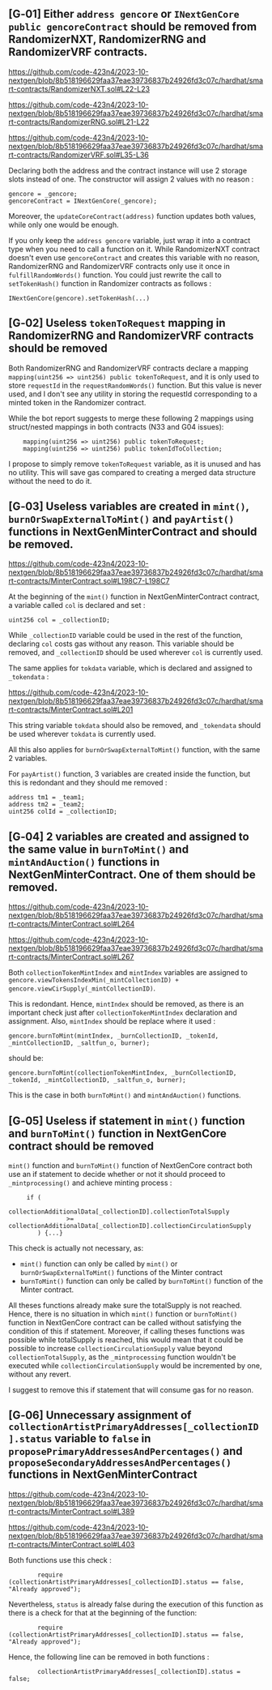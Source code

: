 ## [G‑01] Either `address gencore` or `INextGenCore public gencoreContract` should be removed from RandomizerNXT, RandomizerRNG and RandomizerVRF contracts.

https://github.com/code-423n4/2023-10-nextgen/blob/8b518196629faa37eae39736837b24926fd3c07c/hardhat/smart-contracts/RandomizerNXT.sol#L22-L23

https://github.com/code-423n4/2023-10-nextgen/blob/8b518196629faa37eae39736837b24926fd3c07c/hardhat/smart-contracts/RandomizerRNG.sol#L21-L22

https://github.com/code-423n4/2023-10-nextgen/blob/8b518196629faa37eae39736837b24926fd3c07c/hardhat/smart-contracts/RandomizerVRF.sol#L35-L36

Declaring both the address and the contract instance will use 2 storage slots instead of one. The constructor will assign 2 values with no reason : 

```
gencore = _gencore;
gencoreContract = INextGenCore(_gencore);
```

Moreover, the `updateCoreContract(address)` function updates both values, while only one would be enough.

If you only keep the `address gencore` variable, just wrap it into a contract type when you need to call a function on it. While RandomizerNXT contract doesn't even use `gencoreContract` and creates this variable with no reason, RandomizerRNG and RandomizerVRF contracts only use it once in `fulfillRandomWords()` function. You could just rewrite the call to `setTokenHash()` function in Randomizer contracts as follows : 

```
INextGenCore(gencore).setTokenHash(...)
```


## [G‑02] Useless `tokenToRequest` mapping in RandomizerRNG and RandomizerVRF contracts should be removed

Both RandomizerRNG and RandomizerVRF contracts declare a mapping `mapping(uint256 => uint256) public tokenToRequest`, and it is only used to store `requestId` in the `requestRandomWords()` function. But this value is never used, and I don't see any utility in storing the requestId corresponding to a minted token in the Randomizer contract.

While the bot report suggests to merge these following 2 mappings using struct/nested mappings in both contracts (N33 and G04 issues): 

```
    mapping(uint256 => uint256) public tokenToRequest;
    mapping(uint256 => uint256) public tokenIdToCollection;
```
I propose to simply remove `tokenToRequest` variable, as it is unused and has no utility. This will save gas compared to creating a merged data structure without the need to do it.


## [G‑03] Useless variables are created in `mint()`, `burnOrSwapExternalToMint()` and `payArtist()` functions in NextGenMinterContract and should be removed.

https://github.com/code-423n4/2023-10-nextgen/blob/8b518196629faa37eae39736837b24926fd3c07c/hardhat/smart-contracts/MinterContract.sol#L198C7-L198C7

At the beginning of the `mint()` function in NextGenMinterContract contract, a variable called `col` is declared and set : 
```
uint256 col = _collectionID;
```
While `_collectionID` variable could be used in the rest of the function, declaring `col` costs gas without any reason. This variable should be removed, and `_collectionID` should be used wherever `col` is currently used.

The same applies for `tokdata` variable, which is declared and assigned to `_tokendata` : 

https://github.com/code-423n4/2023-10-nextgen/blob/8b518196629faa37eae39736837b24926fd3c07c/hardhat/smart-contracts/MinterContract.sol#L201

This string variable `tokdata` should also be removed, and `_tokendata` should be used wherever `tokdata` is currently used.

All this also applies for `burnOrSwapExternalToMint()` function, with the same 2 variables.

For `payArtist()` function, 3 variables are created inside the function, but this is redondant and they should me removed : 
```
address tm1 = _team1;
address tm2 = _team2;
uint256 colId = _collectionID;
```


## [G‑04] 2 variables are created and assigned to the same value in `burnToMint()` and `mintAndAuction()` functions in NextGenMinterContract. One of them should be removed.

https://github.com/code-423n4/2023-10-nextgen/blob/8b518196629faa37eae39736837b24926fd3c07c/hardhat/smart-contracts/MinterContract.sol#L264

https://github.com/code-423n4/2023-10-nextgen/blob/8b518196629faa37eae39736837b24926fd3c07c/hardhat/smart-contracts/MinterContract.sol#L267

Both `collectionTokenMintIndex` and `mintIndex` variables are assigned to `gencore.viewTokensIndexMin(_mintCollectionID) + gencore.viewCirSupply(_mintCollectionID)`. 

This is redondant. Hence, `mintIndex` should be removed, as there is an important check just after `collectionTokenMintIndex` declaration and assignment. Also, `mintIndex` should be replace where it used : 
```
gencore.burnToMint(mintIndex, _burnCollectionID, _tokenId, _mintCollectionID, _saltfun_o, burner);
```
should be:
```
gencore.burnToMint(collectionTokenMintIndex, _burnCollectionID, _tokenId, _mintCollectionID, _saltfun_o, burner);
```
This is the case in both `burnToMint()` and `mintAndAuction()` functions.


## [G‑05] Useless if statement in `mint()` function and `burnToMint()` function in NextGenCore contract should be removed

`mint()` function and `burnToMint()` function of NextGenCore contract both use an if statement to decide whether or not it should proceed to `_mintprocessing()` and achieve minting process : 

```
     if (
            collectionAdditionalData[_collectionID].collectionTotalSupply
                >= collectionAdditionalData[_collectionID].collectionCirculationSupply
        ) {...}
```
This check is actually not necessary, as:
- `mint()` function can only be called by `mint()` or `burnOrSwapExternalToMint()` functions of the Minter contract
- `burnToMint()` function can only be called by `burnToMint()` function of the Minter contract. 

All theses functions already make sure the totalSupply is not reached. Hence, there is no situation in which `mint()` function or `burnToMint()` function in NextGenCore contract can be called without satisfying the condition of this if statement.
Moreover, if calling theses functions was possible while totalSupply is reached, this would mean that it could be possible to increase `collectionCirculationSupply` value beyond `collectionTotalSupply`, as the `_mintprocessing` function wouldn't be executed while `collectionCirculationSupply` would be incremented by one, without any revert.

I suggest to remove this if statement that will consume gas for no reason.


## [G‑06] Unnecessary assignment of `collectionArtistPrimaryAddresses[_collectionID].status` variable to `false` in `proposePrimaryAddressesAndPercentages()` and `proposeSecondaryAddressesAndPercentages()` functions in NextGenMinterContract

https://github.com/code-423n4/2023-10-nextgen/blob/8b518196629faa37eae39736837b24926fd3c07c/hardhat/smart-contracts/MinterContract.sol#L389

https://github.com/code-423n4/2023-10-nextgen/blob/8b518196629faa37eae39736837b24926fd3c07c/hardhat/smart-contracts/MinterContract.sol#L403

Both functions use this check :
```
        require (collectionArtistPrimaryAddresses[_collectionID].status == false, "Already approved");
```

Nevertheless, `status` is already false during the execution of this function as there is a check for that at the beginning of the function:
```
        require (collectionArtistPrimaryAddresses[_collectionID].status == false, "Already approved");
```
Hence, the following line can be removed in both functions :
```
        collectionArtistPrimaryAddresses[_collectionID].status = false;
```